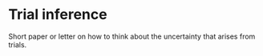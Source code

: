 # Trial inference

Short paper or letter on how to think about the uncertainty that arises from trials. 